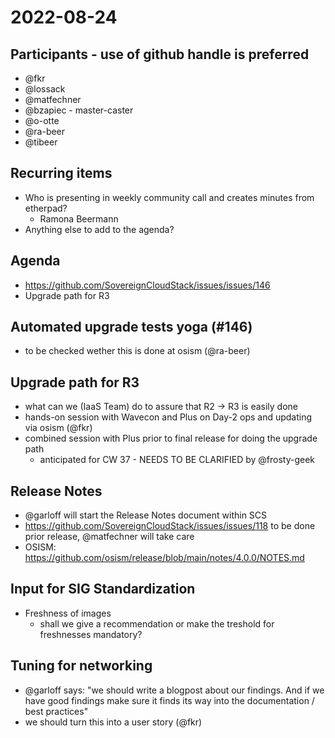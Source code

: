 # 2022-08-24

## Participants - use of github handle is preferred
* @fkr
* @lossack
* @matfechner
* @bzapiec - master-caster
* @o-otte
* @ra-beer
* @tibeer

## Recurring items

* Who is presenting in weekly community call and creates minutes from etherpad?
  * Ramona Beermann
* Anything else to add to the agenda?

## Agenda

* https://github.com/SovereignCloudStack/issues/issues/146
* Upgrade path for R3

## Automated upgrade tests yoga (#146)

* to be checked wether this is done at osism (@ra-beer)


## Upgrade path for R3

* what can we (IaaS Team) do to assure that R2 -> R3 is easily done
* hands-on session with Wavecon and Plus on Day-2 ops and updating via osism (@fkr)
* combined session with Plus prior to final release for doing the upgrade path
  * anticipated for CW 37 - NEEDS TO BE CLARIFIED by @frosty-geek

## Release Notes

* @garloff will start the Release Notes document within SCS
* https://github.com/SovereignCloudStack/issues/issues/118 to be done prior release, @matfechner will take care
* OSISM: https://github.com/osism/release/blob/main/notes/4.0.0/NOTES.md

## Input for SIG Standardization

* Freshness of images
  * shall we give a recommendation or make the treshold for freshnesses mandatory?
  
## Tuning for networking

* @garloff says: "we should write a blogpost about our findings. And if we have good findings make sure it finds its way into the documentation / best practices"
* we should turn this into a user story (@fkr)
